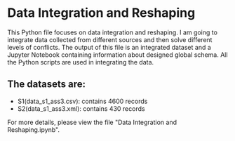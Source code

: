 # Data Integration and Reshaping

This Python file focuses on data integration and reshaping. I am going to integrate data
 collected from different sources and then solve different levels of conflicts.
 The output of this file is an integrated dataset and a Jupyter Notebook containing information
 about designed global schema. All the Python scripts are used in integrating the data.

## The datasets are:
* S1(data_s1_ass3.csv): contains 4600 records
* S2(data_s1_ass3.xml): contains 430 records

For more details, please view the file "Data Integration and Reshaping.ipynb".
